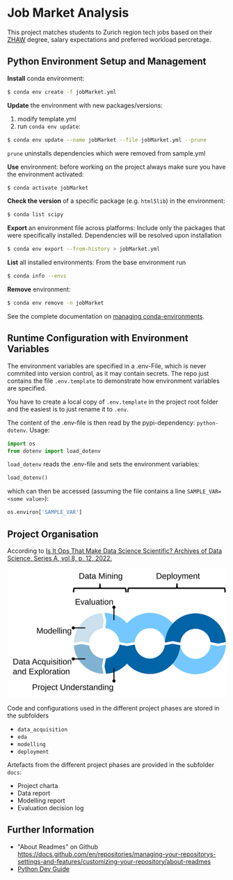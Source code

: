 # Job Market Analysis 
<!--
Change `sample` to the respective project name in
* filename of .yml file
* environment name in .yml-file
* in the commands below

Adapted the `LICENSE` as required.

Provide a brief description of the project here.
-->
This project matches students to Zurich region tech jobs based on their [ZHAW](https://www.zhaw.ch/en/university/) degree, salary expectations and preferred workload percretage.

## Python Environment Setup and Management
**Install** conda environment:
```sh
$ conda env create -f jobMarket.yml
```
**Update** the environment with new packages/versions:
1. modify template.yml
2. run `conda env update`:
```sh
$ conda env update --name jobMarket --file jobMarket.yml --prune
```
`prune` uninstalls dependencies which were removed from sample.yml

**Use** environment:
before working on the project always make sure you have the environment activated:
```sh
$ conda activate jobMarket
```

**Check the version** of a specific package (e.g. `html5lib`) in the environment:
```sh
$ conda list scipy
```

**Export** an environment file across platforms:
Include only the packages that were specifically installed. Dependencies will be resolved upon installation
```sh
$ conda env export --from-history > jobMarket.yml
```

**List** all installed environments:
From the base environment run
```sh
$ conda info --envs
```

**Remove** environment:
```sh
$ conda env remove -n jobMarket
```

See the complete documentation on [managing conda-environments](https://docs.conda.io/projects/conda/en/latest/user-guide/tasks/manage-environments.html).

## Runtime Configuration with Environment Variables
The environment variables are specified in a .env-File, which is never commited into version control, as it may contain secrets. The repo just contains the file `.env.template` to demonstrate how environment variables are specified.

You have to create a local copy of `.env.template` in the project root folder and the easiest is to just rename it to `.env`.

The content of the .env-file is then read by the pypi-dependency: `python-dotenv`. Usage:
```python
import os
from dotenv import load_dotenv
```

`load_dotenv` reads the .env-file and sets the environment variables:

```python
load_dotenv()
```

which can then be accessed (assuming the file contains a line `SAMPLE_VAR=<some value>`):

```python
os.environ['SAMPLE_VAR']
```

## Project Organisation
According to [Is It Ops That Make Data Science Scientific? Archives of Data Science, Series A, vol 8, p. 12, 2022.](https://publikationen.bibliothek.kit.edu/1000150238/152958955)

![The Data Science Process](figs/dsprocess.svg)

Code and configurations used in the different project phases are stored in the subfolders
* `data_acquisition`
* `eda`
* `modelling`
* `deployment`

Artefacts from the different project phases are provided in the subfolder `docs`:
* Project charta
* Data report
* Modelling report
* Evaluation decision log

## Further Information
* "About Readmes" on Github
https://docs.github.com/en/repositories/managing-your-repositorys-settings-and-features/customizing-your-repository/about-readmes
* [Python Dev Guide](refs/python_dev_guide.md)